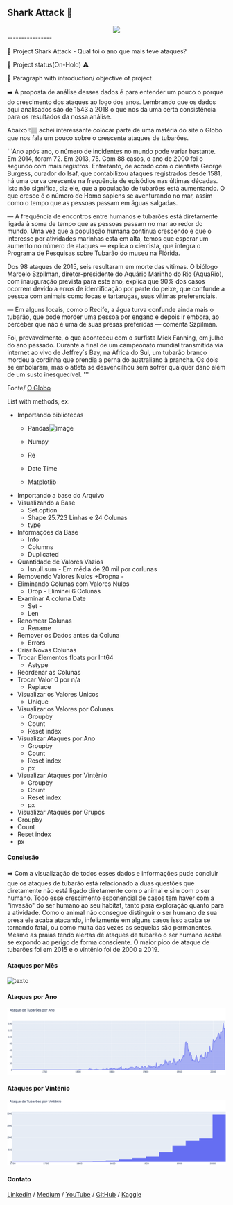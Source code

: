 ##  Shark Attack 🦈

</span>


<div align="center">
<img src="https://wallpaperaccess.com/full/1341530.jpg" />
</div>
----------------
  
🚀 Project Shark Attack - Qual foi o ano que mais teve ataques?

🚀 Project status(On-Hold) ⚠️

🚀 Paragraph with introduction/ objective of project

➡️ A proposta de análise desses dados é para entender um pouco o porque do crescimento dos ataques ao logo dos anos. Lembrando que os dados aqui analisados são de 1543 a 2018 o que nos da uma certa consistência para os resultados da nossa análise. 

Abaixo  👇🏽 achei interessante colocar parte de uma matéria do site o Globo que nos fala um pouco sobre o crescente ataques de tubarões.

'''Ano após ano, o número de incidentes no mundo pode variar bastante. Em 2014, foram 72. Em 2013, 75. Com 88 casos, o ano de 2000 foi o segundo com mais registros. Entretanto, de acordo com o cientista George Burgess, curador do Isaf, que contabilizou ataques registrados desde 1581, há uma curva crescente na frequência de episódios nas últimas décadas. Isto não significa, diz ele, que a população de tubarões está aumentando. O que cresce é o número de Homo sapiens se aventurando no mar, assim como o tempo que as pessoas passam em águas salgadas.

— A frequência de encontros entre humanos e tubarões está diretamente ligada à soma de tempo que as pessoas passam no mar ao redor do mundo. Uma vez que a população humana continua crescendo e que o interesse por atividades marinhas está em alta, temos que esperar um aumento no número de ataques — explica o cientista, que integra o Programa de Pesquisas sobre Tubarão do museu na Flórida.

Dos 98 ataques de 2015, seis resultaram em morte das vítimas. O biólogo Marcelo Szpilman, diretor-presidente do Aquário Marinho do Rio (AquaRio), com inauguração prevista para este ano, explica que 90% dos casos ocorrem devido a erros de identificação por parte do peixe, que confunde a pessoa com animais como focas e tartarugas, suas vítimas preferenciais.

— Em alguns locais, como o Recife, a água turva confunde ainda mais o tubarão, que pode morder uma pessoa por engano e depois ir embora, ao perceber que não é uma de suas presas preferidas — comenta Szpilman.

Foi, provavelmente, o que aconteceu com o surfista Mick Fanning, em julho do ano passado. Durante a final de um campeonato mundial transmitida via internet ao vivo de Jeffrey´s Bay, na África do Sul, um tubarão branco mordeu a cordinha que prendia a perna do australiano à prancha. Os dois se embolaram, mas o atleta se desvencilhou sem sofrer qualquer dano além de um susto inesquecível. '''

Fonte/ [O Globo](https://oglobo.globo.com/brasil/sustentabilidade/relatorio-mostra-numero-recorde-de-98-ataques-de-tubarao-em-2015-18771426) 

List with methods, ex:
+ Importando bibliotecas
  + Pandas<img width="398" alt="image" src="https://user-images.githubusercontent.com/109931715/199508406-4a62171b-8ae0-4cf2-bfe8-0e437a8da9fc.png">

  + Numpy
  + Re
  + Date Time
  + Matplotlib
+ Importando a base do Arquivo
+ Visualizando a Base
  + Set.option
  + Shape 25.723 Linhas e 24 Colunas
  + type
+ Informações da Base
  + Info
  + Columns
  + Duplicated
+ Quantidade de Valores Vazios
  + Isnull.sum - Em média de 20 mil por corlunas
+ Removendo Valores Nulos
  +Dropna - 
+ Eliminando Colunas com Valores Nulos
  + Drop - Eliminei 6 Colunas
+ Examinar A coluna Date
  + Set -
  + Len
+ Renomear Colunas
  + Rename
+ Remover os Dados antes da Coluna
  + Errors
+ Criar Novas Colunas
+ Trocar Elementos floats por Int64
  + Astype
+ Reordenar as Colunas
+ Trocar Valor 0 por n/a
  + Replace
+ Visualizar os Valores Unicos
  + Unique
+ Visualizar os Valores por Colunas
  + Groupby
  + Count
  + Reset index
+ Visualizar Ataques por Ano
  + Groupby
  + Count
  + Reset index
  + px
+ Visualizar Ataques por Vintênio
  + Groupby
  + Count
  + Reset index
  + px
 + Visualizar Ataques por Grupos
  + Groupby
  + Count
  + Reset index
  + px
 
 #### Conclusão 
 ➡️ Com a visualização de todos esses dados e informações pude concluir que os ataques de tubarão está relacionado a duas questões que diretamente não  está ligado diretamente com o animal e sim com o ser humano. Todo esse crescimento esponencial de casos tem haver com a "invasão" do ser humano ao seu habitat, tanto para exploração quanto para a atividade. Como o animal não consegue distinguir o ser humano de sua presa ele acaba atacando, infelizmente em alguns casos isso acaba se tornando fatal, ou como muita das vezes as sequelas são permanentes. Mesmo as praias tendo alertas de ataques de tubarão o ser humano acaba se expondo ao perigo de forma consciente. O maior pico de ataque de tubarões foi em 2015 e o vintênio foi de 2000 a 2019.



#### Ataques por Mês
![texto](https://github.com/ReinaldoASilva/Shark-Attack/blob/70b1755f0a646207937b1e7086c2d8541cc097b7/Captura%20de%20Tela%202022-11-02%20a%CC%80s%2010.48.17.png)

#### Ataques por Ano
![texto](https://github.com/ReinaldoASilva/Shark-Attack/blob/main/porano.jpge.png)

#### Ataques por Vintênio
![texto](https://github.com/ReinaldoASilva/Shark-Attack/blob/main/porvintenio.jpge.png)

#### Contato
[Linkedin](https://www.linkedin.com/in/reinaldo-silva-15856558/)  / [Medium](https://medium.com/@reinaldo.silva) / [YouTube](https://www.youtube.com/channel/UCELBXwJnsu9QlTSONJy6w8w) / [GitHub](https://github.com/ReinaldoASilva) / [Kaggle](https://www.kaggle.com/reinaldoasilva)

